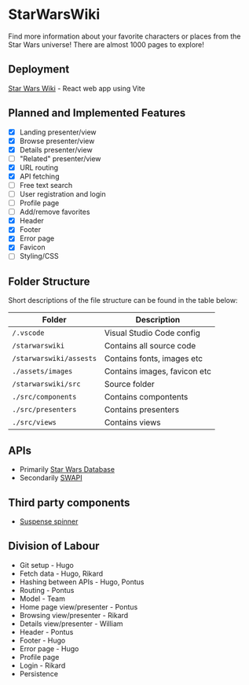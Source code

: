 # StarWarsWiki
Find more information about your favorite characters or places from the Star Wars universe! There are almost 1000 pages to explore!

## Deployment
[Star Wars Wiki](https://starwarsloreatlas.web.app/) - React web app using Vite

## Planned and Implemented Features
- [x] Landing presenter/view
- [x] Browse presenter/view
- [X] Details presenter/view
- [ ] "Related" presenter/view
- [X] URL routing
- [X] API fetching 
- [ ] Free text search
- [ ] User registration and login
- [ ] Profile page
- [ ] Add/remove favorites
- [X] Header
- [X] Footer
- [X] Error page
- [X] Favicon
- [ ] Styling/CSS

## Folder Structure
Short descriptions of the file structure can be found in the table below:

|Folder|Description|
|-|-|
| `/.vscode`|Visual Studio Code config|
| `/starwarswiki`|Contains all source code|
| `/starwarswiki/assests`|Contains fonts, images etc|
| `./assets/images`|Contains images, favicon etc|
| `/starwarswiki/src`|Source folder|
| `./src/components`|Contains compontents|
| `./src/presenters`|Contains presenters|
| `./src/views`|Contains views|

## APIs
- Primarily [Star Wars Database](https://starwars-databank.vercel.app/)
- Secondarily [SWAPI](https://swapi.dev/)

## Third party components
- [Suspense spinner](https://mhnpd.github.io/react-loader-spinner/docs/components/vortex)

## Division of Labour
- Git setup - Hugo
- Fetch data - Hugo, Rikard
- Hashing between APIs - Hugo, Pontus
- Routing - Pontus
- Model - Team
- Home page view/presenter - Pontus
- Browsing view/presenter - Rikard
- Details view/presenter - William
- Header - Pontus
- Footer - Hugo
- Error page - Hugo
- Profile page
- Login - Rikard
- Persistence
